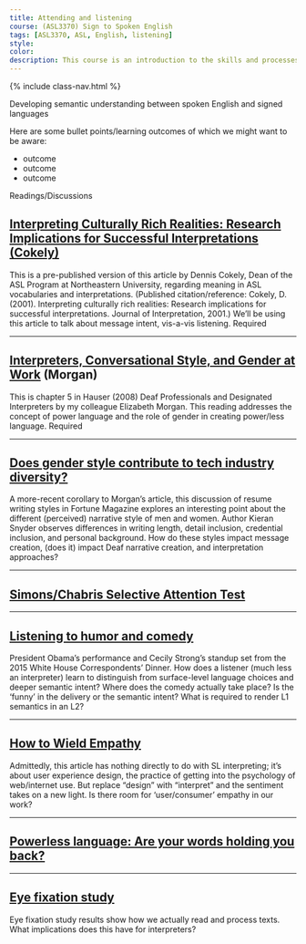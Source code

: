 ```yaml
---
title: Attending and listening
course: (ASL3370) Sign to Spoken English
tags: [ASL3370, ASL, English, listening]
style: 
color: 
description: This course is an introduction to the skills and processes required to produce conceptually accurate and linguistically appropriate spoken-language interpretations of ASL texts.
---
```


{% include class-nav.html %}

<p class="lead">Developing semantic understanding between spoken English and signed languages</p>

Here are some bullet points/learning outcomes of which we might want to be aware:
* outcome
* outcome
* outcome

Readings/Discussions

## [Interpreting Culturally Rich Realities: Research Implications for Successful Interpretations (Cokely)](http://)
This is a pre-published version of this article by Dennis Cokely, Dean of the ASL Program at Northeastern University, regarding meaning in ASL vocabularies and interpretations. (Published citation/reference: Cokely, D. (2001). Interpreting culturally rich realities: Research implications for successful interpretations. Journal of Interpretation, 2001.) We’ll be using this article to talk about message intent, vis-a-vis listening.  <span class="badge badge-pill badge-danger">Required</span>

***

## [Interpreters, Conversational Style, and Gender at Work](http://) (Morgan)
This is chapter 5 in Hauser (2008) Deaf Professionals and Designated Interpreters by my colleague Elizabeth Morgan. This reading addresses the concept of power language and the role of gender in creating power/less language. <span class="badge badge-pill badge-danger">Required</span>

***

## [Does gender style contribute to tech industry diversity?](http://)
A more-recent corollary to Morgan’s article, this discussion of resume writing styles in Fortune Magazine explores an interesting point about the different (perceived) narrative style of men and women. Author Kieran Snyder observes differences in writing length, detail inclusion, credential inclusion, and personal background. How do these styles impact message creation, (does it) impact Deaf narrative creation, and interpretation approaches?

***

## [Simons/Chabris Selective Attention Test](http://)

***

## [Listening to humor and comedy](http://)
President Obama’s performance and Cecily Strong’s standup set from the 2015 White House Correspondents’ Dinner. How does a listener (much less an interpreter) learn to distinguish from surface-level language choices and deeper semantic intent? Where does the comedy actually take place? Is the ‘funny’ in the delivery or the semantic intent? What is required to render L1 semantics in an L2?

***

## [How to Wield Empathy](http://)
Admittedly, this article has nothing directly to do with SL interpreting; it’s about user experience design, the practice of getting into the psychology of web/internet use. But replace “design” with “interpret” and the sentiment takes on a new light. Is there room for ‘user/consumer’ empathy in our work?

***

## [Powerless language: Are your words holding you back?](http://)

***

## [Eye fixation study](http://)
Eye fixation study results show how we actually read and process texts. What implications does this have for interpreters?